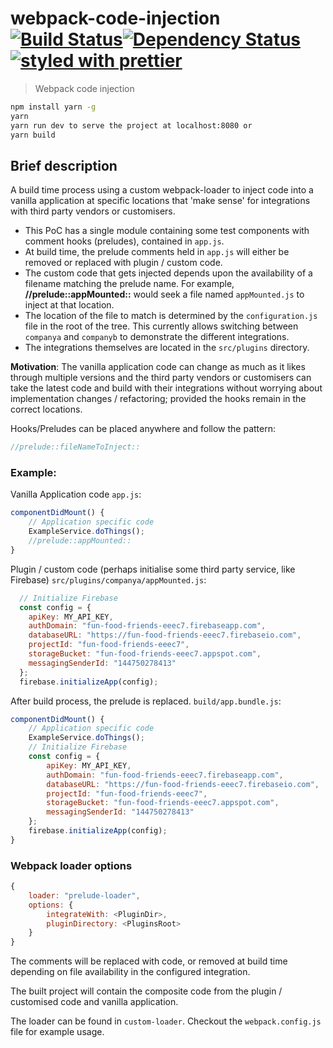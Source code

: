 # webpack-code-injection [![Build Status](https://travis-ci.org/globalroo/webpack-code-injection.svg?branch=master)](https://travis-ci.org/globalroo/webpack-code-injection)[![Dependency Status](https://dependencyci.com/github/globalroo/webpack-code-injection/badge)](https://dependencyci.com/github/globalroo/webpack-code-injection)[![styled with prettier](https://img.shields.io/badge/styled_with-prettier-ff69b4.svg)](https://github.com/prettier/prettier)

> Webpack code injection

```sh
npm install yarn -g
yarn
yarn run dev to serve the project at localhost:8080 or
yarn build
```
## Brief description

A build time process using a custom webpack-loader to inject code into a vanilla application at specific locations
that 'make sense' for integrations with third party vendors or customisers.

* This PoC has a single module containing some test components with comment hooks (preludes), contained in `app.js`.
* At build time, the prelude comments held in `app.js` will either be removed or replaced with plugin / custom code.
* The custom code that gets injected depends upon the availability of a filename matching the prelude name. For example, __//prelude::appMounted::__ would seek a file named `appMounted.js` to inject at that location.
* The location of the file to match is determined by the `configuration.js` file in the root of the tree. This currently allows switching between `companya` and `companyb` to demonstrate the different integrations.
* The integrations themselves are located in the `src/plugins` directory.

__Motivation__: The vanilla application code can change as much as it likes through multiple versions and the third party vendors or customisers can take the latest code and build with their integrations without worrying about implementation changes / refactoring; provided the hooks remain in the correct locations.

Hooks/Preludes can be placed anywhere and follow the pattern:

```js
//prelude::fileNameToInject::
```

### Example:

Vanilla Application code
`app.js`:
```javascript
componentDidMount() {
	// Application specific code
	ExampleService.doThings();
	//prelude::appMounted::
}
```

Plugin / custom code (perhaps initialise some third party service, like Firebase)
`src/plugins/companya/appMounted.js`:
```javascript
  // Initialize Firebase
  const config = {
    apiKey: MY_API_KEY,
    authDomain: "fun-food-friends-eeec7.firebaseapp.com",
    databaseURL: "https://fun-food-friends-eeec7.firebaseio.com",
    projectId: "fun-food-friends-eeec7",
    storageBucket: "fun-food-friends-eeec7.appspot.com",
    messagingSenderId: "144750278413"
  };
  firebase.initializeApp(config);
```

After build process, the prelude is replaced.
`build/app.bundle.js`:
```javascript
componentDidMount() {
	// Application specific code
	ExampleService.doThings();
	// Initialize Firebase
	const config = {
		apiKey: MY_API_KEY,
		authDomain: "fun-food-friends-eeec7.firebaseapp.com",
		databaseURL: "https://fun-food-friends-eeec7.firebaseio.com",
		projectId: "fun-food-friends-eeec7",
		storageBucket: "fun-food-friends-eeec7.appspot.com",
		messagingSenderId: "144750278413"
	};
	firebase.initializeApp(config);
}
```

### Webpack loader options

```js
{
	loader: "prelude-loader",
	options: {
		integrateWith: <PluginDir>,
		pluginDirectory: <PluginsRoot>
	}
}
```

The comments will be replaced with code, or removed at build time depending on file availability in the configured integration.

The built project will contain the composite code from the plugin / customised code and vanilla application.

The loader can be found in `custom-loader`. Checkout the `webpack.config.js` file for example usage.
